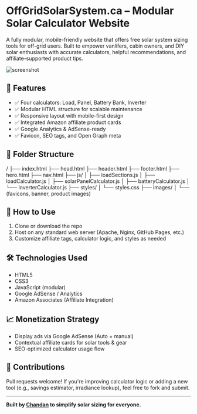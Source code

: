 # OffGridSolarSystem.ca – Modular Solar Calculator Website

A fully modular, mobile-friendly website that offers free solar system sizing tools for off-grid users. Built to empower vanlifers, cabin owners, and DIY solar enthusiasts with accurate calculators, helpful recommendations, and affiliate-supported product tips.

![screenshot](images/solar-calculator-preview.png) <!-- optional if you add a preview image -->

## 🔧 Features

- ✅ Four calculators: Load, Panel, Battery Bank, Inverter
- ✅ Modular HTML structure for scalable maintenance
- ✅ Responsive layout with mobile-first design
- ✅ Integrated Amazon affiliate product cards
- ✅ Google Analytics & AdSense-ready
- ✅ Favicon, SEO tags, and Open Graph meta

## 📁 Folder Structure

/
├── index.html
├── head.html
├── header.html
├── footer.html
├── hero.html
├── nav.html
├── js/
│ ├── loadSections.js
│ ├── loadCalculator.js
│ ├── solarPanelCalculator.js
│ ├── batteryCalculator.js
│ └── inverterCalculator.js
├── styles/
│ └── styles.css
├── images/
│ └── (favicons, banner, product images)


## 🚀 How to Use

1. Clone or download the repo
2. Host on any standard web server (Apache, Nginx, GitHub Pages, etc.)
3. Customize affiliate tags, calculator logic, and styles as needed

## 🛠️ Technologies Used

- HTML5
- CSS3
- JavaScript (modular)
- Google AdSense / Analytics
- Amazon Associates (Affiliate Integration)

## 📈 Monetization Strategy

- Display ads via Google AdSense (Auto + manual)
- Contextual affiliate cards for solar tools & gear
- SEO-optimized calculator usage flow

## 🤝 Contributions

Pull requests welcome! If you're improving calculator logic or adding a new tool (e.g., savings estimator, irradiance lookup), feel free to fork and submit.

---

**Built by [Chandan](https://offgridsolarsystem.ca) to simplify solar sizing for everyone.**
